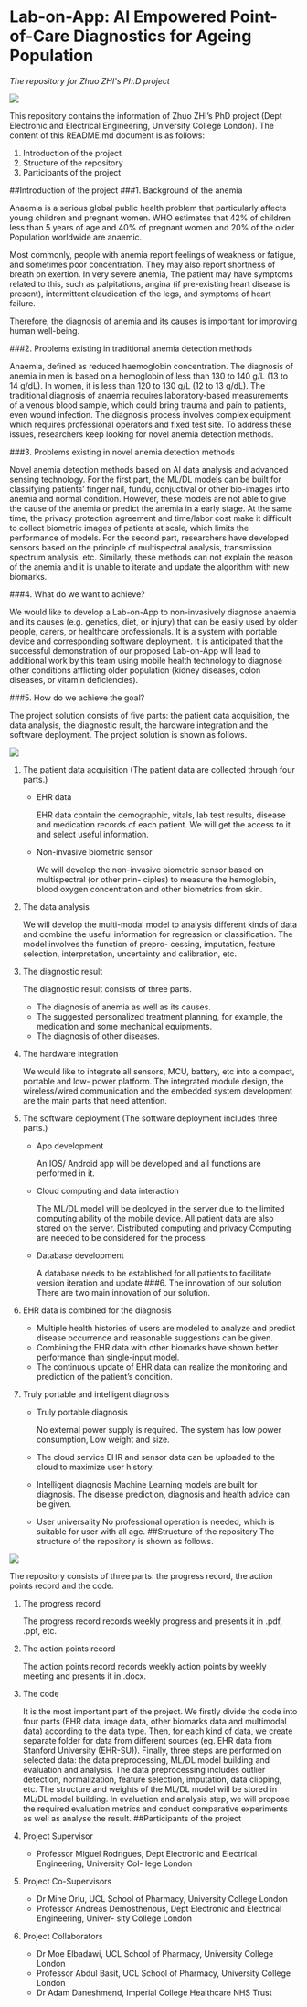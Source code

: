 # Lab-on-App: AI Empowered Point-of-Care Diagnostics for Ageing Population
_The repository for Zhuo ZHI's Ph.D project_

<img src="https://github.com/ZhuoZHI-UCL/Lab-on-App/blob/main/Introduction/image/Smartphone-app-to-assess-anemia-1.jpg"/>

This repository contains the information of Zhuo ZHI’s PhD project (Dept Electronic and
Electrical Engineering, University College London). The content of this README.md document
is as follows:

1. Introduction of the project
2. Structure of the repository
3. Participants of the project

##Introduction of the project
###1. Background of the anemia

Anaemia is a serious global public health problem that particularly affects young children and
pregnant women. WHO estimates that 42% of children less than 5 years of age and 40% of
pregnant women and 20% of the older Population worldwide are anaemic.

Most commonly, people with anemia report feelings of weakness or fatigue, and sometimes
poor concentration. They may also report shortness of breath on exertion. In very severe anemia,
The patient may have symptoms related to this, such as palpitations, angina (if pre-existing heart
disease is present), intermittent claudication of the legs, and symptoms of heart failure.

Therefore, the diagnosis of anemia and its causes is important for improving human well-being.

###2. Problems existing in traditional anemia detection methods

Anaemia, defined as reduced haemoglobin concentration. The diagnosis of anemia in men is based
on a hemoglobin of less than 130 to 140 g/L (13 to 14 g/dL). In women, it is less than 120 to 130
g/L (12 to 13 g/dL). The traditional diagnosis of anaemia requires laboratory-based measurements
of a venous blood sample, which could bring trauma and pain to patients, even wound infection.
The diagnosis process involves complex equipment which requires professional operators and fixed
test site. To address these issues, researchers keep looking for novel anemia detection methods.

###3. Problems existing in novel anemia detection methods

Novel anemia detection methods based on AI data analysis and advanced sensing technology. For
the first part, the ML/DL models can be built for classifying patients’ finger nail, fundu, conjuctival
or other bio-images into anemia and normal condition. However, these models are not able to
give the cause of the anemia or predict the anemia in a early stage. At the same time, the
privacy protection agreement and time/labor cost make it difficult to collect biometric images of
patients at scale, which limits the performance of models. For the second part, researchers have
developed sensors based on the principle of multispectral analysis, transmission spectrum analysis,
etc. Similarly, these methods can not explain the reason of the anemia and it is unable to iterate
and update the algorithm with new biomarks.

###4. What do we want to achieve?

We would like to develop a Lab-on-App to non-invasively diagnose anaemia and its causes (e.g.
genetics, diet, or injury) that can be easily used by older people, carers, or healthcare professionals.
It is a system with portable device and corresponding software deployment. It is anticipated that
the successful demonstration of our proposed Lab-on-App will lead to additional work by this team
using mobile health technology to diagnose other conditions afflicting older population (kidney
diseases, colon diseases, or vitamin deficiencies).

###5. How do we achieve the goal?

The project solution consists of five parts: the patient data acquisition, the data analysis, the
diagnostic result, the hardware integration and the software deployment. The project solution is
shown as follows.

<img src="https://github.com/ZhuoZHI-UCL/Lab-on-App/blob/main/Introduction/image/image.png"/>

1. The patient data acquisition (The patient data are collected through four parts.)
    - EHR data
   
      EHR data contain the demographic, vitals, lab test results, disease and medication
      records of each patient. We will get the access to it and select useful information.
   
    - Non-invasive biometric sensor
   
      We will develop the non-invasive biometric sensor based on multispectral (or other prin-
      ciples) to measure the hemoglobin, blood oxygen concentration and other biometrics
      from skin.
2. The data analysis

   We will develop the multi-modal model to analysis different kinds of data and combine the
   useful information for regression or classification. The model involves the function of prepro-
   cessing, imputation, feature selection, interpretation, uncertainty and calibration, etc.
3. The diagnostic result

   The diagnostic result consists of three parts.
   - The diagnosis of anemia as well as its causes.
   - The suggested personalized treatment planning, for example, the medication and some
mechanical equipments.
   - The diagnosis of other diseases.
4. The hardware integration
    
   We would like to integrate all sensors, MCU, battery, etc into a compact, portable and low-
   power platform. The integrated module design, the wireless/wired communication and the
   embedded system development are the main parts that need attention.
5. The software deployment (The software deployment includes three parts.)
   - App development
   
     An IOS/ Android app will be developed and all functions are performed in it.
   - Cloud computing and data interaction
   
     The ML/DL model will be deployed in the server due to the limited computing ability of
     the mobile device. All patient data are also stored on the server. Distributed computing
     and privacy Computing are needed to be considered for the process.
   - Database development
   
     A database needs to be established for all patients to facilitate version iteration and
     update
###6. The innovation of our solution
There are two main innovation of our solution.
1. EHR data is combined for the diagnosis
   - Multiple health histories of users are modeled to analyze and predict disease occurrence
and reasonable suggestions can be given.
   - Combining the EHR data with other biomarks have shown better performance than
single-input model.
   - The continuous update of EHR data can realize the monitoring and prediction of the
patient’s condition.
2. Truly portable and intelligent diagnosis
   - Truly portable diagnosis
   
     No external power supply is required. The system has low power consumption, Low
     weight and size.
   - The cloud service
     EHR and sensor data can be uploaded to the cloud to maximize user history.
   - Intelligent diagnosis
     Machine Learning models are built for diagnosis. The disease prediction, diagnosis and
     health advice can be given.
   - User universality
     No professional operation is needed, which is suitable for user with all age.
##Structure of the repository
The structure of the repository is shown as follows.
<img src="https://github.com/ZhuoZHI-UCL/Lab-on-App/blob/main/Introduction/image/structure%20of%20the%20github%20project.jpg"/>

The repository consists of three parts: the progress record, the action points record and the
code.
1. The progress record
    
   The progress record records weekly progress and presents it in .pdf, .ppt, etc.
2. The action points record

   The action points record records weekly action points by weekly meeting and presents it in
.docx.
3. The code

   It is the most important part of the project. We firstly divide the code into four parts
(EHR data, image data, other biomarks data and multimodal data) according to the data
type. Then, for each kind of data, we create separate folder for data from different sources (eg.
EHR data from Stanford University (EHR-SU)). Finally, three steps are performed on selected
data: the data preprocessing, ML/DL model building and evaluation and analysis. The data
preprocessing includes outlier detection, normalization, feature selection, imputation, data
clipping, etc. The structure and weights of the ML/DL model will be stored in ML/DL
model building. In evaluation and analysis step, we will propose the required evaluation
metrics and conduct comparative experiments as well as analyse the result.
##Participants of the project
1. Project Supervisor
   - Professor Miguel Rodrigues, Dept Electronic and Electrical Engineering, University Col-
lege London
2. Project Co-Supervisors
   - Dr Mine Orlu, UCL School of Pharmacy, University College London
   - Professor Andreas Demosthenous, Dept Electronic and Electrical Engineering, Univer-
sity College London
3. Project Collaborators
   - Dr Moe Elbadawi, UCL School of Pharmacy, University College London
   - Professor Abdul Basit, UCL School of Pharmacy, University College London
   - Dr Adam Daneshmend, Imperial College Healthcare NHS Trust






